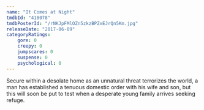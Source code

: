 ```yaml
---
name: "It Comes at Night"
tmdbId: "418078"
tmdbPosterId: "/rNKJpFMlOZn5zkzBPZxEJrQn5Km.jpg"
releaseDate: "2017-06-09"
categoryRatings:
    gore: 0
    creepy: 0
    jumpscares: 0
    suspense: 0
    psychological: 0
---
```

Secure within a desolate home as an unnatural threat terrorizes the world, a man has established a tenuous domestic order with his wife and son, but this will soon be put to test when a desperate young family arrives seeking refuge.
